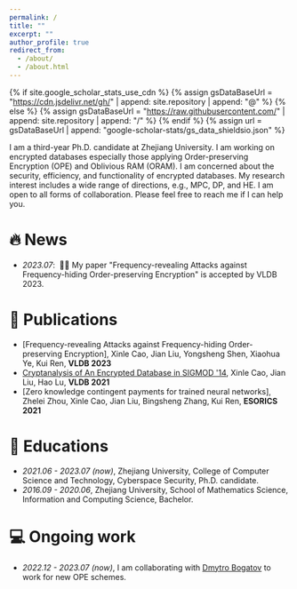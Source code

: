 ```yaml
---
permalink: /
title: ""
excerpt: ""
author_profile: true
redirect_from: 
  - /about/
  - /about.html
---
```


{% if site.google_scholar_stats_use_cdn %}
{% assign gsDataBaseUrl = "https://cdn.jsdelivr.net/gh/" | append: site.repository | append: "@" %}
{% else %}
{% assign gsDataBaseUrl = "https://raw.githubusercontent.com/" | append: site.repository | append: "/" %}
{% endif %}
{% assign url = gsDataBaseUrl | append: "google-scholar-stats/gs_data_shieldsio.json" %}

<span class='anchor' id='about-me'></span>

I am a third-year Ph.D. candidate at Zhejiang University. I am working on encrypted databases especially those applying Order-preserving Encryption (OPE) and Oblivious RAM (ORAM). I am concerned about the security, efficiency, and functionality of encrypted databases. My research interest includes a wide range of directions, e.g., MPC, DP, and HE. I am open to all forms of collaboration. Please feel free to reach me if I can help you.


# 🔥 News
- *2023.07*: &nbsp;🎉🎉 My paper "Frequency-revealing Attacks against Frequency-hiding Order-preserving Encryption" is accepted by VLDB 2023.

# 📝 Publications 
- [Frequency-revealing Attacks against Frequency-hiding Order-preserving Encryption], Xinle Cao, Jian Liu, Yongsheng Shen, Xiaohua Ye, Kui Ren, **VLDB 2023**
- [Cryptanalysis of An Encrypted Database in SIGMOD '14](http://vldb.org/pvldb/vol14/p1743-liu.pdf), Xinle Cao, Jian Liu, Hao Lu, **VLDB 2021**
- [Zero knowledge contingent payments for trained neural networks], Zhelei Zhou, Xinle Cao, Jian Liu, Bingsheng Zhang, Kui Ren, **ESORICS 2021**

# 📖 Educations
- *2021.06 - 2023.07 (now)*, Zhejiang University, College of Computer Science and Technology, Cyberspace Security, Ph.D. candidate.
- *2016.09 - 2020.06*, Zhejiang University, School of Mathematics Science, Information and Computing Science, Bachelor.

# 💻 Ongoing work
- *2022.12 - 2023.07 (now)*, I am collaborating with [Dmytro Bogatov](https://dbogatov.org/) to work for new OPE schemes.
